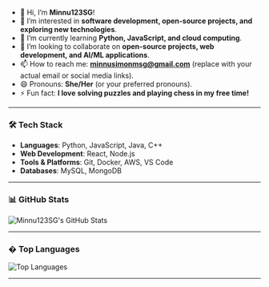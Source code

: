 - 👋 Hi, I’m **Minnu123SG**!
- 👀 I’m interested in **software development, open-source projects, and exploring new technologies**.
- 🌱 I’m currently learning **Python, JavaScript, and cloud computing**.
- 💞️ I’m looking to collaborate on **open-source projects, web development, and AI/ML applications**.
- 📫 How to reach me: **minnusimonmsg@gmail.com** (replace with your actual email or social media links).
- 😄 Pronouns: **She/Her** (or your preferred pronouns).
- ⚡ Fun fact: **I love solving puzzles and playing chess in my free time!**

---

### 🛠️ Tech Stack
- **Languages**: Python, JavaScript, Java, C++
- **Web Development**:  React, Node.js
- **Tools & Platforms**: Git, Docker, AWS, VS Code
- **Databases**: MySQL, MongoDB

---

### 📊 GitHub Stats
![Minnu123SG's GitHub Stats](https://github-readme-stats.vercel.app/api?username=Minnu123SG&show_icons=true&theme=radical)

---

### � Top Languages
![Top Languages](https://github-readme-stats.vercel.app/api/top-langs/?username=Minnu123SG&layout=compact&theme=radical)

---



<!---
Minnu123SG/Minnu123SG is a ✨ special ✨ repository because its `README.md` (this file) appears on your GitHub profile.
You can click the Preview link to take a look at your changes.
--->
